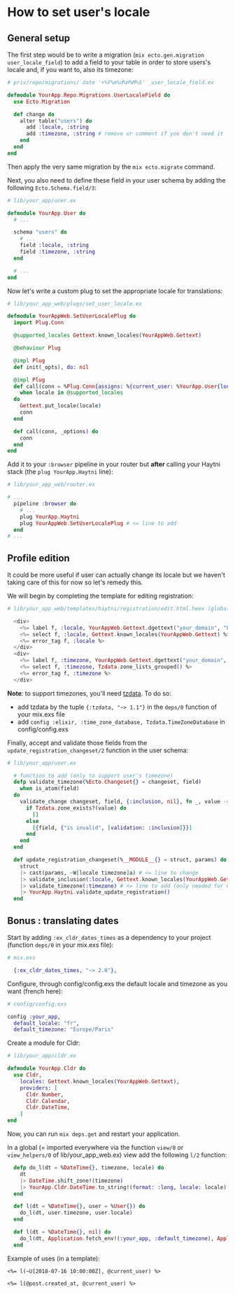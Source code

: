 # How to set user's locale

## General setup

The first step would be to write a migration (`mix ecto.gen.migration user_locale_field`) to add a field to your table in order to store users's locale and, if you want to, also its timezone:

```elixir
# priv/repo/migrations/`date '+%Y%m%d%H%M%S'`_user_locale_field.ex

defmodule YourApp.Repo.Migrations.UserLocaleField do
  use Ecto.Migration

  def change do
    alter table("users") do
      add :locale, :string
      add :timezone, :string # remove or comment if you don't need it
    end
  end
end
```

Then apply the very same migration by the `mix ecto.migrate` command.

Next, you also need to define these field in your user schema by adding the following `Ecto.Schema.field/3`:

```elixir
# lib/your_app/user.ex

defmodule YourApp.User do
  # ...

  schema "users" do
    # ...
    field :locale, :string
    field :timezone, :string
  end

  # ...
end
```

Now let's write a custom plug to set the appropriate locale for translations:

```elixir
# lib/your_app_web/plugs/set_user_locale.ex

defmodule YourAppWeb.SetUserLocalePlug do
  import Plug.Conn

  @supported_locales Gettext.known_locales(YourAppWeb.Gettext)

  @behaviour Plug

  @impl Plug
  def init(_opts), do: nil

  @impl Plug
  def call(conn = %Plug.Conn{assigns: %{current_user: %YourApp.User{locale: locale}}}, _options)
    when locale in @supported_locales
  do
    Gettext.put_locale(locale)
    conn
  end

  def call(conn, _options) do
    conn
  end
end
```

Add it to your `:browser` pipeline in your router but **after** calling your Haytni stack (the `plug YourApp.Haytni` line):

```elixir
# lib/your_app_web/router.ex

# ...
  pipeline :browser do
    # ...
    plug YourApp.Haytni
    plug YourAppWeb.SetUserLocalePlug # <= line to add
  end
# ...
```

## Profile edition

It could be more useful if user can actually change its locale but we haven't taking care of this for now so let's remedy this.

We will begin by completing the template for editing registration:

```eex
# lib/your_app_web/templates/haytni/registration/edit.html.heex (global) or lib/your_app_web/templates/haytni/user/registration/edit.html.heex (scoped)

  <div>
    <%= label f, :locale, YourAppWeb.Gettext.dgettext("your_domain", "Locale") %>
    <%= select f, :locale, Gettext.known_locales(YourAppWeb.Gettext) %>
    <%= error_tag f, :locale %>
  </div>
  <div>
    <%= label f, :timezone, YourAppWeb.Gettext.dgettext("your_domain", "Timezone") %>
    <%= select f, :timezone, Tzdata.zone_lists_grouped() %>
    <%= error_tag f, :timezone %>
  </div>
```

**Note**: to support timezones, you'll need [tzdata](https://hex.pm/packages/tzdata). To do so:

* add tzdata by the tuple `{:tzdata, "~> 1.1"}` in the `deps/0` function of your mix.exs file
* add `config :elixir, :time_zone_database, Tzdata.TimeZoneDatabase` in config/config.exs

Finally, accept and validate those fields from the `update_registration_changeset/2` function in the user schema:

```elixir
# lib/your_app/user.ex

  # function to add (only to support user's timezone)
  defp validate_timezone(%Ecto.Changeset{} = changeset, field)
    when is_atom(field)
  do
    validate_change changeset, field, {:inclusion, nil}, fn _, value ->
      if Tzdata.zone_exists?(value) do
        []
      else
        [{field, {"is invalid", [validation: :inclusion]}}]
      end
    end
  end

  def update_registration_changeset(%__MODULE__{} = struct, params) do
    struct
    |> cast(params, ~W[locale timezone]a) # <= line to change
    |> validate_inclusion(:locale, Gettext.known_locales(YourAppWeb.Gettext)) # <= line to add
    |> validate_timezone(:timezone) # <= line to add (only needed for user to have a timezone)
    |> YourApp.Haytni.validate_update_registration()
  end
```

## Bonus : translating dates

Start by adding `:ex_cldr_dates_times` as a dependency to your project (function `deps/0` in your mix.exs file):

```elixir
# mix.exs

  {:ex_cldr_dates_times, "~> 2.0"},
```

Configure, through config/config.exs the default locale and timezone as you want (french here):

```elixir
# config/config.exs

config :your_app,
  default_locale: "fr",
  default_timezone: "Europe/Paris"
```

Create a module for Cldr:

```elixir
# lib/your_app/cldr.ex

defmodule YourApp.Cldr do
  use Cldr,
    locales: Gettext.known_locales(YourAppWeb.Gettext),
    providers: [
      Cldr.Number,
      Cldr.Calendar,
      Cldr.DateTime,
    ]
end
```

Now, you can run `mix deps.get` and restart your application.

In a global (= imported everywhere via the function `view/0` or `view_helpers/0` of lib/your_app_web.ex) view add the following `l/2` function:

```elixir
  defp do_l(dt = %DateTime{}, timezone, locale) do
    dt
    |> DateTime.shift_zone!(timezone)
    |> YourApp.Cldr.DateTime.to_string!(format: :long, locale: locale)
  end

  def l(dt = %DateTime{}, user = %User{}) do
    do_l(dt, user.timezone, user.locale)
  end

  def l(dt = %DateTime{}, nil) do
    do_l(dt, Application.fetch_env!(:your_app, :default_timezone), Application.fetch_env!(:your_app, :default_locale))
  end
```

Example of uses (in a template):

```
<%= l(~U[2018-07-16 10:00:00Z], @current_user) %>

<%= l(@post.created_at, @current_user) %>
```
